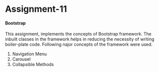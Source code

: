 # Assignment-11
#### Bootstrap
This assignment, implements the concepts of Bootstrap framework. The inbuilt classes in the framework helps in reducing the necessity of writing boiler-plate code. Following najor concepts of the framework were used.

1. Navigation Menu
2. Carousel
3. Collapsible Methods

